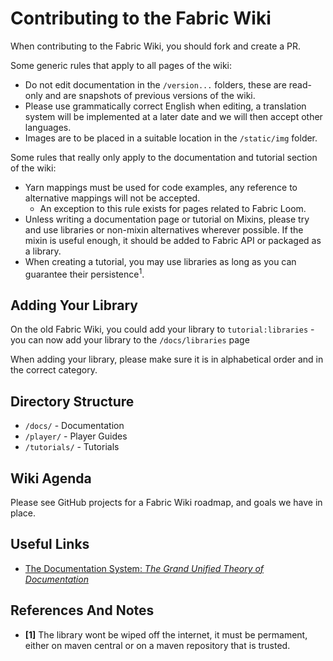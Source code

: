 # Contributing to the Fabric Wiki

When contributing to the Fabric Wiki, you should fork and create a PR.

Some generic rules that apply to all pages of the wiki:

- Do not edit documentation in the `/version...` folders, these are read-only and are snapshots of previous versions of the wiki.
- Please use grammatically correct English when editing, a translation system will be implemented at a later date and we will then accept other languages.
- Images are to be placed in a suitable location in the `/static/img` folder.

Some rules that really only apply to the documentation and tutorial section of the wiki:

- Yarn mappings must be used for code examples, any reference to alternative mappings will not be accepted.
    + An exception to this rule exists for pages related to Fabric Loom.
- Unless writing a documentation page or tutorial on Mixins, please try and use libraries or non-mixin alternatives wherever possible. If the mixin is useful enough, it should be added to Fabric API or packaged as a library.
- When creating a tutorial, you may use libraries as long as you can guarantee their persistence<sup>1</sup>.

## Adding Your Library
On the old Fabric Wiki, you could add your library to `tutorial:libraries` - you can now add your library to the `/docs/libraries` page

When adding your library, please make sure it is in alphabetical order and in the correct category.

## Directory Structure

- `/docs/` - Documentation
- `/player/` - Player Guides
- `/tutorials/` - Tutorials

## Wiki Agenda

Please see GitHub projects for a Fabric Wiki roadmap, and goals we have in place.

## Useful Links

- [The Documentation System: *The Grand Unified Theory of Documentation*](https://documentation.divio.com/)

## References And Notes

- **[1]** The library wont be wiped off the internet, it must be permament, either on maven central or on a maven repository that is trusted.